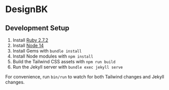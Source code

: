 # DesignBK

## Development Setup

1. Install [Ruby 2.7.2](https://www.ruby-lang.org/en/downloads/)
2. Install [Node 14](https://nodejs.org/en/download/)
3. Install Gems with `bundle install`
4. Install Node modules with `npm install`
5. Build the Tailwind CSS assets with `npm run build`
6. Run the Jekyll server with `bundle exec jekyll serve`

For convenience, run `bin/run` to watch for both Tailwind changes and Jekyll changes.
